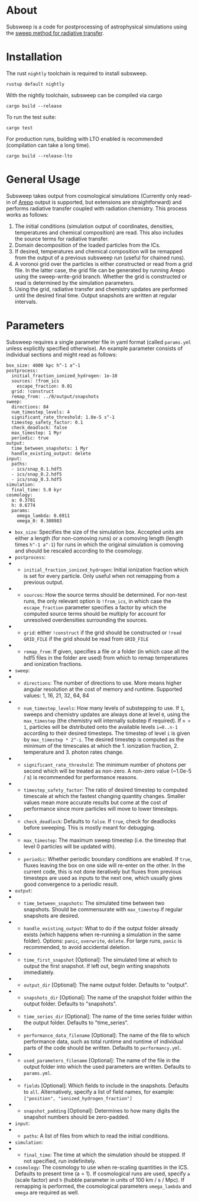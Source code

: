 # About
Subsweep is a code for postprocessing of astrophysical simulations using
the [sweep method for radiative transfer](https://arxiv.org/abs/2207.12848).

# Installation
The rust `nightly` toolchain is required to install subsweep.
```
rustup default nightly
```

With the nightly toolchain, subsweep can be compiled via cargo
```
cargo build --release
```

To run the test suite:
```
cargo test
```

For production runs, building with LTO enabled is recommended (compilation can take a long time).
```
cargo build --release-lto
```

# General Usage
Subsweep takes output from cosmological simulations (Currently only read-in of [Arepo](https://arepo-code.org/) output is supported, but extensions are straightforward) and performs radiative transfer coupled with radiation chemistry.
This process works as follows:

1. The initial conditions (simulation output of coordinates, densities, temperatures and chemical composition) are read. This also includes the source terms for radiative transfer.
2. Domain decomposition of the loaded particles from the ICs.
3. If desired, temperatures and chemical composition will be remapped from the output of a previous subsweep run (useful for chained runs).
4. A voronoi grid over the particles is either constructed or read from a grid file. In the latter case, the grid file can be generated by running Arepo using the sweep-write-grid branch. Whether the grid is constructed or read is determined by the simulation parameters.
5. Using the grid, radiative transfer and chemistry updates are performed until the desired final time. Output snapshots are written at regular intervals.

# Parameters
Subsweep requires a single parameter file in yaml format (called `params.yml` unless explicitly specified otherwise). An example parameter consists of individual sections and might read as follows:

```
box_size: 4000 kpc h^-1 a^-1
postprocess:
  initial_fraction_ionized_hydrogen: 1e-10
  sources: !from_ics
    escape_fraction: 0.01
  grid: !construct
  remap_from: ../0/output/snapshots
sweep:
  directions: 84
  num_timestep_levels: 4
  significant_rate_threshold: 1.0e-5 s^-1
  timestep_safety_factor: 0.1
  check_deadlock: false
  max_timestep: 1 Myr
  periodic: true
output:
  time_between_snapshots: 1 Myr
  handle_existing_output: delete
input:
  paths:
  - ics/snap_0.1.hdf5
  - ics/snap_0.2.hdf5
  - ics/snap_0.3.hdf5
simulation:
  final_time: 5.0 kyr
cosmology:
  a: 0.3781
  h: 0.6774
  params:
    omega_lambda: 0.6911
    omega_0: 0.308983
```

- `box_size`: Specifies the size of the simulation box. Accepted units are either a length (for non-comoving runs) or a comoving length (length times `h^-1 a^-1`) for runs in which the original simulation is comoving and should be rescaled according to the cosmology.
- `postprocess`:
- - `initial_fraction_ionized_hydrogen`: Initial ionization fraction which is set for every particle. Only useful when not remapping from a previous output.
- - `sources`: How the source terms should be determined. For non-test runs, the only relevant option is `!from_ics`, in which case the `escape_fraction` parameter specifies a factor by which the computed source terms should be multiply for account for unresolved overdensities surrounding the sources.
- - `grid`: either `!construct` if the grid should be constructed or `!read GRID_FILE` if the grid should be read from `GRID_FILE`
- - `remap_from`: If given, specifies a file or a folder (in which case all the hdf5 files in the folder are used) from which to remap temperatures and ionization fractions.
- `sweep`:
- - `directions`: The number of directions to use. More means higher angular resolution at the cost of memory and runtime. Supported values: 1, 16, 21, 32, 64, 84
- - `num_timestep_levels`: How many levels of substepping to use. If `1`, sweeps and chemistry updates are always done at level `0`, using the `max_timestep` (the chemistry will internally substep if required). If `n > 1`, particles will be distributed onto the available levels `i=0..n-1` according to their desired timesteps. The timestep of level `i` is given by `max_timestep * 2^-i`. The desired timestep is computed as the minimum of the timescales at which the 1. ionization fraction, 2. temperature and 3. photon rates change.
- - `significant_rate_threshold`: The minimum number of photons per second which will be treated as non-zero. A non-zero value (~1.0e-5 / s) is recommended for performance reasons.
- - `timestep_safety_factor`: The ratio of desired timestep to computed timescale at which the fastest changing quantity changes. Smaller values mean more accurate results but come at the cost of performance since more particles will move to lower timesteps.
- - `check_deadlock`: Defaults to `false`. If `true`, check for deadlocks before sweeping. This is mostly meant for debugging.
- - `max_timestep`: The maximum sweep timestep (i.e. the timestep that level 0 particles will be updated with).
- - `periodic`: Whether periodic boundary conditions are enabled. If `true`, fluxes leaving the box on one side will re-enter on the other. In the current code, this is not done iteratively but fluxes from previous timesteps are used as inputs to the next one, which usually gives good convergence to a periodic result.
- `output`:
- - `time_between_snapshots`: The simulated time between two snapshots. Should be commensurate with `max_timestep` if regular snapshots are desired.
- - `handle_existing_output`: What to do if the output folder already exists (which happens when re-running a simulation in the same folder). Options: `panic`, `overwrite`, `delete`. For large runs, `panic` is recommended, to avoid accidental deletion.
- - `time_first_snapshot` [Optional]: The simulated time at which to output the first snapshot. If left out, begin writing snapshots immediately.
- - `output_dir` [Optional]: The name output folder. Defaults to "output".
- - `snapshots_dir` [Optional]: The name of the snapshot folder within the output folder. Defaults to "snapshots".
- - `time_series_dir` [Optional]: The name of the time series folder within the output folder. Defaults to "time_series".
- - `performance_data_filename` [Optional]: The name of the file to which performance data, such as total runtime and runtime of individual parts of the code should be written. Defaults to `performancy.yml`.
- - `used_parameters_filename` [Optional]: The name of the file in the output folder into which the used parameters are written. Defaults to `params.yml`.
- - `fields` [Optional]: Which fields to include in the snapshots. Defaults to `all`. Alternatively, specify a list of field names, for example: ```["position", "ionized_hydrogen_fraction"]```
- - `snapshot_padding` [Optional]: Determines to how many digits the snapshot numbers should be zero-padded.
- `input`:
- - `paths`: A list of files from which to read the initial conditions.
- `simulation`:
- - `final_time`: The time at which the simulation should be stopped. If not specified, run indefinitely.
- `cosmology`: The cosmology to use when re-scaling quantities in the ICS. Defaults to present time (a = 1). If cosmological runs are used, specify `a` (scale factor) and `h` (hubble parameter in units of 100 km / s / Mpc). If remapping is performed, the cosmological parameters `omega_lambda` and `omega` are required as well.
